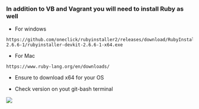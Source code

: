 ### In addition to VB and Vagrant you will need to install Ruby as well

- For windows
```
https://github.com/oneclick/rubyinstaller2/releases/download/RubyInstaller-2.6.6-1/rubyinstaller-devkit-2.6.6-1-x64.exe
```


- For Mac
```
https://www.ruby-lang.org/en/downloads/
```

- Ensure to download x64 for your OS

- Check version on yout git-bash terminal

![](https://github.com/khanmaster/vb_vagrant_installtion/blob/master/images/Screenshot%20(152).png)
